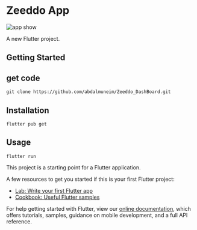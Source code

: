 # Zeeddo App

![app show](https://user-images.githubusercontent.com/89417867/213386733-5b427ace-de8a-4ec1-9bd1-2ab534340506.png)



A new Flutter project.

## Getting Started
## get code
    git clone https://github.com/abdalmuneim/Zeeddo_DashBoard.git

## Installation
    flutter pub get

## Usage
    flutter run


This project is a starting point for a Flutter application.

A few resources to get you started if this is your first Flutter project:

- [Lab: Write your first Flutter app](https://flutter.dev/docs/get-started/codelab)
- [Cookbook: Useful Flutter samples](https://flutter.dev/docs/cookbook)

For help getting started with Flutter, view our
[online documentation](https://flutter.dev/docs), which offers tutorials,
samples, guidance on mobile development, and a full API reference.
